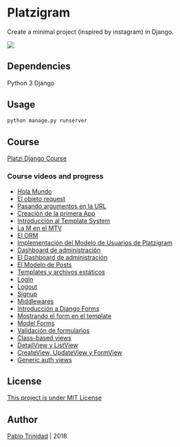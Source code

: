 # Platzigram

Create a minimal project (inspired by instagram) in Django.

![](https://i.imgur.com/4VotR0d.png)

## Dependencies
Python 3
Django

## Usage
```python
python manage.py runserver
```

## Course
[Platzi Django Course](https://platzi.com/cursos/django/)

### Course videos and progress

- [Hola Mundo](https://github.com/pablotrinidad/platzigram/tree/6-Hola-Mundo)
- [El objeto request](https://github.com/pablotrinidad/platzigram/tree/7-El-objeto-request)
- [Pasando argumentos en la URL](https://github.com/pablotrinidad/platzigram/tree/8-Pasando-Argumentos-En-La-URL)
- [Creación de la primera App](https://github.com/pablotrinidad/platzigram/tree/9-Creacion-De-La-Primera-App)
- [Introducción al Template System](https://github.com/pablotrinidad/platzigram/tree/10-Introduccion-Al-Template-System)
- [La M en el MTV](https://github.com/pablotrinidad/platzigram/tree/12-La-M-en-el-MTV)
- [El ORM](https://github.com/pablotrinidad/platzigram/tree/13-El-ORM)
- [Implementación del Modelo de Usuarios de Platzigram](https://github.com/pablotrinidad/platzigram/tree/17-Implementacion-Del-Modelo-De-Usuarios-De-Platzigram)
- [Dashboard de administración](https://github.com/pablotrinidad/platzigram/tree/18-Dashboard-de-administracion)
- [El Dashboard de administración](https://github.com/pablotrinidad/platzigram/tree/19-El-Dashboard-De-Administracion)
- [El Modelo de Posts](https://github.com/pablotrinidad/platzigram/tree/20-El-Modelo-de-Posts)
- [Templates y archivos estáticos](https://github.com/pablotrinidad/platzigram/tree/21-Templates-Y-Archivos-Estaticos)
- [Login](https://github.com/pablotrinidad/platzigram/tree/22-Login)
- [Logout](https://github.com/pablotrinidad/platzigram/tree/23-Logout)
- [Signup](https://github.com/pablotrinidad/platzigram/tree/24-Signup)
- [Middlewares](https://github.com/pablotrinidad/platzigram/tree/25-Middlewares)
- [Introducción a Django Forms](https://github.com/pablotrinidad/platzigram/tree/26-Introduccion-A-Django-Forms)
- [Mostrando el form en el template](https://github.com/pablotrinidad/platzigram/tree/27-Mostrando-El-Form-En-El-Template)
- [Model Forms](https://github.com/pablotrinidad/platzigram/tree/28-Model-Forms)
- [Validación de formularios](https://github.com/pablotrinidad/platzigram/tree/29-Validacion-De-Formularios)
- [Class-based views](https://github.com/pablotrinidad/platzigram/tree/30-Class-Based-Views)
- [DetailView y ListView](https://github.com/pablotrinidad/platzigram/tree/31-DetailView-Y-ListView)
- [CreateView, UpdateView y FormView](https://github.com/pablotrinidad/platzigram/tree/33-CrateView-FormView-UpdateView)
- [Generic auth views](https://github.com/pablotrinidad/platzigram/tree/34-Generic-Auth-Views)

## License
[This project is under MIT License](https://opensource.org/licenses/MIT)

## Author
[Pablo Trinidad](https://github.com/pablotrinidad) | 2018
